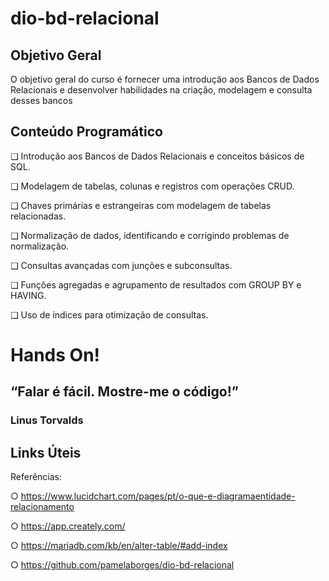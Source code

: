 # dio-bd-relacional

## Objetivo Geral

O objetivo geral do curso é fornecer uma introdução aos Bancos de Dados Relacionais e desenvolver habilidades na
criação, modelagem e consulta desses bancos

## Conteúdo Programático

❑ Introdução aos Bancos de Dados Relacionais e conceitos básicos de SQL.

❑ Modelagem de tabelas, colunas e registros com operações CRUD.

❑ Chaves primárias e estrangeiras com modelagem de tabelas relacionadas.

❑ Normalização de dados, identificando e corrigindo problemas de normalização.

❑ Consultas avançadas com junções e subconsultas.

❑ Funções agregadas e agrupamento de resultados com GROUP BY e HAVING.

❑ Uso de índices para otimização de consultas.

# Hands On!
## “Falar é fácil. Mostre-me o código!”
### Linus Torvalds

## Links Úteis

Referências:

○ https://www.lucidchart.com/pages/pt/o-que-e-diagramaentidade-relacionamento

○ https://app.creately.com/

○ https://mariadb.com/kb/en/alter-table/#add-index

○ https://github.com/pamelaborges/dio-bd-relacional
